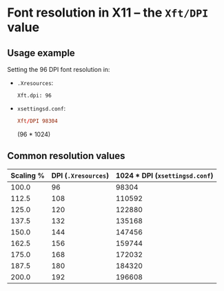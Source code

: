 # Font resolution in X11 – the `Xft/DPI` value

## Usage example

Setting the 96 DPI font resolution in:

-   `.Xresources`:
    ```xdefaults
    Xft.dpi: 96
    ```
-   `xsettingsd.conf`:
    ```conf
    Xft/DPI 98304
    ```

    (96 * 1024)

## Common resolution values

| Scaling % | DPI (`.Xresources`) | 1024 \* DPI (`xsettingsd.conf`) |
| --------- | ------------------- | ------------------------------- |
| 100.0     | 96                  | 98304                           |
| 112.5     | 108                 | 110592                          |
| 125.0     | 120                 | 122880                          |
| 137.5     | 132                 | 135168                          |
| 150.0     | 144                 | 147456                          |
| 162.5     | 156                 | 159744                          |
| 175.0     | 168                 | 172032                          |
| 187.5     | 180                 | 184320                          |
| 200.0     | 192                 | 196608                          |
